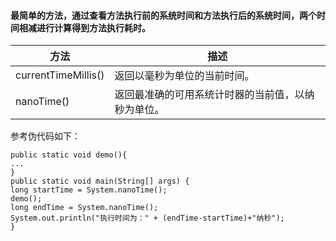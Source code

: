 #### 最简单的方法，通过查看方法执行前的系统时间和方法执行后的系统时间，两个时间相减进行计算得到方法执行耗时。

| 方法                | 描述                                       |
| ------------------- | ----------------------------------------- |
| currentTimeMillis() | 返回以毫秒为单位的当前时间。                   |
| nanoTime()          | 返回最准确的可用系统计时器的当前值，以纳秒为单位。 |

参考伪代码如下：
```
public static void demo(){
...
}
public static void main(String[] args) {
long startTime = System.nanoTime();
demo();
long endTime = System.nanoTime();
System.out.println("执行时间为：" + (endTime-startTime)+"纳秒");
}
```
